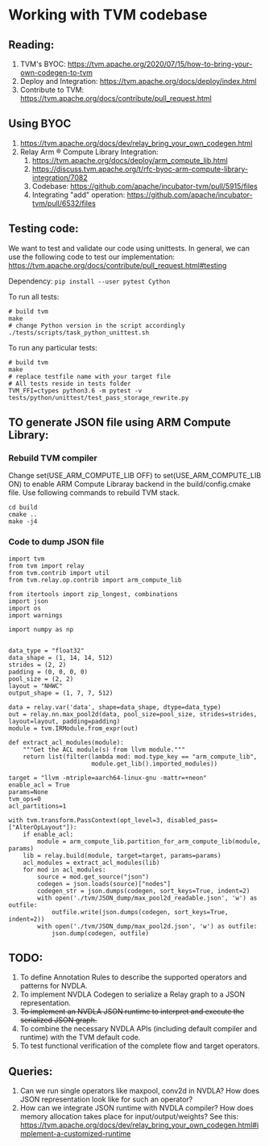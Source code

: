 # Working with TVM codebase

## Reading:
1. TVM's BYOC: https://tvm.apache.org/2020/07/15/how-to-bring-your-own-codegen-to-tvm
2. Deploy and Integration: https://tvm.apache.org/docs/deploy/index.html
3. Contribute to TVM: https://tvm.apache.org/docs/contribute/pull_request.html


## Using BYOC
1. https://tvm.apache.org/docs/dev/relay_bring_your_own_codegen.html
2. Relay Arm ® Compute Library Integration:
      1. https://tvm.apache.org/docs/deploy/arm_compute_lib.html
      2. https://discuss.tvm.apache.org/t/rfc-byoc-arm-compute-library-integration/7082
      3. Codebase: https://github.com/apache/incubator-tvm/pull/5915/files
      4. Integrating "add" operation: https://github.com/apache/incubator-tvm/pull/6532/files
      

## Testing code:

We want to test and validate our code using unittests. In general, we can use the following code to test our implementation:
https://tvm.apache.org/docs/contribute/pull_request.html#testing

Dependency:
```pip install --user pytest Cython```

To run all tests:
```
# build tvm
make
# change Python version in the script accordingly
./tests/scripts/task_python_unittest.sh
```
To run any particular tests:
```
# build tvm
make
# replace testfile name with your target file
# All tests reside in tests folder
TVM_FFI=ctypes python3.6 -m pytest -v tests/python/unittest/test_pass_storage_rewrite.py
```
## TO generate JSON file using ARM Compute Library:

### Rebuild TVM compiler

Change set(USE_ARM_COMPUTE_LIB OFF) to set(USE_ARM_COMPUTE_LIB ON) to enable ARM Compute Libraray backend in the build/config.cmake file. Use following commands to rebuild TVM stack. 

```
cd build
cmake ..
make -j4
```

### Code to dump JSON file

```
import tvm
from tvm import relay
from tvm.contrib import util
from tvm.relay.op.contrib import arm_compute_lib

from itertools import zip_longest, combinations
import json
import os
import warnings

import numpy as np


data_type = "float32"
data_shape = (1, 14, 14, 512)
strides = (2, 2)
padding = (0, 0, 0, 0)
pool_size = (2, 2)
layout = "NHWC"
output_shape = (1, 7, 7, 512)

data = relay.var('data', shape=data_shape, dtype=data_type)
out = relay.nn.max_pool2d(data, pool_size=pool_size, strides=strides, layout=layout, padding=padding)
module = tvm.IRModule.from_expr(out)

def extract_acl_modules(module):
    """Get the ACL module(s) from llvm module."""
    return list(filter(lambda mod: mod.type_key == "arm_compute_lib",
                       module.get_lib().imported_modules))

target = "llvm -mtriple=aarch64-linux-gnu -mattr=+neon"
enable_acl = True
params=None
tvm_ops=0
acl_partitions=1

with tvm.transform.PassContext(opt_level=3, disabled_pass=["AlterOpLayout"]):
    if enable_acl:
        module = arm_compute_lib.partition_for_arm_compute_lib(module, params)
    lib = relay.build(module, target=target, params=params)
    acl_modules = extract_acl_modules(lib)
    for mod in acl_modules:
        source = mod.get_source("json")
        codegen = json.loads(source)["nodes"]
        codegen_str = json.dumps(codegen, sort_keys=True, indent=2)
        with open('./tvm/JSON_dump/max_pool2d_readable.json', 'w') as outfile:
            outfile.write(json.dumps(codegen, sort_keys=True, indent=2))
        with open('./tvm/JSON_dump/max_pool2d.json', 'w') as outfile:
            json.dump(codegen, outfile)
```


## TODO:
1. To define Annotation Rules to describe the supported operators and patterns for NVDLA. 
2. To implement NVDLA Codegen to serialize a Relay graph to a JSON representation.
3. ~~To implement an NVDLA JSON runtime to interpret and execute the serialized JSON graph.~~
4. To combine the necessary NVDLA APIs (including default compiler and runtime) with the TVM default code.
5. To test functional verification of the complete flow and target operators.


## Queries:
1. Can we run single operators like maxpool, conv2d in NVDLA? How does JSON representation look like for such an operator?
2. How can we integrate JSON runtime with NVDLA compiler? How does memory allocation takes place for input/output/weights?
See this: https://tvm.apache.org/docs/dev/relay_bring_your_own_codegen.html#implement-a-customized-runtime
